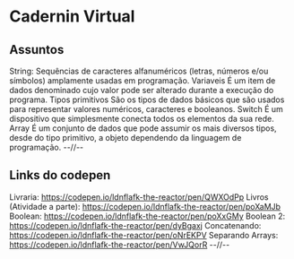 # Cadernin Virtual
## Assuntos
String:
Sequências de caracteres alfanuméricos (letras, números e/ou símbolos) amplamente usadas em programação.
Variaveis
É um item de dados denominado cujo valor pode ser alterado durante a execução do programa.
Tipos primitivos
São os tipos de dados básicos que são usados para representar valores numéricos, caracteres e booleanos.
Switch
É um dispositivo que simplesmente conecta todos os elementos da sua rede.
Array
É um conjunto de dados que pode assumir os mais diversos tipos, desde do tipo primitivo, a objeto dependendo da linguagem de programação.
--//--
## Links do codepen
Livraria:
https://codepen.io/ldnflafk-the-reactor/pen/QWXOdPp
Livros (Atividade a parte): 
https://codepen.io/ldnflafk-the-reactor/pen/poXaMJb
Boolean:
https://codepen.io/ldnflafk-the-reactor/pen/poXxGMy
Boolean 2:
https://codepen.io/ldnflafk-the-reactor/pen/dyBgaxj
Concatenando:
https://codepen.io/ldnflafk-the-reactor/pen/oNrEKPV
Separando Arrays:
https://codepen.io/ldnflafk-the-reactor/pen/VwJQorR
--//--
